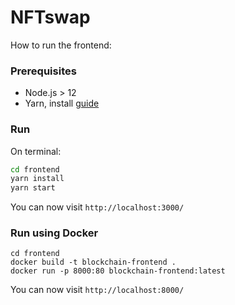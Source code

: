 # NFTswap

How to run the frontend:
### Prerequisites
* Node.js > 12
* Yarn, install [guide](https://classic.yarnpkg.com/lang/en/docs/install/#debian-stable)
  
### Run
On terminal:
```bash
cd frontend
yarn install
yarn start 
```
You can now visit `http://localhost:3000/`
### Run using Docker
```
cd frontend
docker build -t blockchain-frontend .
docker run -p 8000:80 blockchain-frontend:latest
```
You can now visit `http://localhost:8000/`
